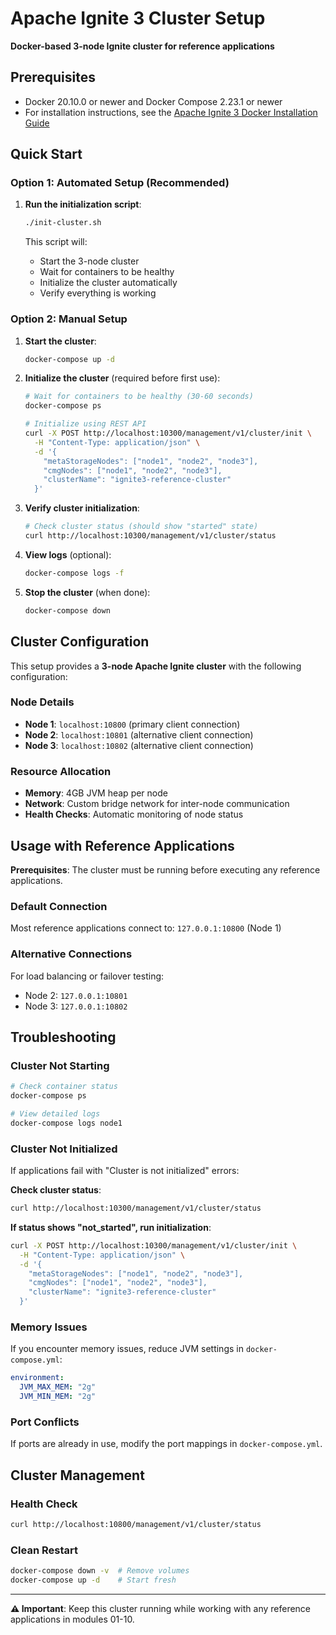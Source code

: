 # Apache Ignite 3 Cluster Setup

**Docker-based 3-node Ignite cluster for reference applications**

## Prerequisites

- Docker 20.10.0 or newer and Docker Compose 2.23.1 or newer
- For installation instructions, see the [Apache Ignite 3 Docker Installation Guide](https://ignite.apache.org/docs/ignite3/latest/installation/installing-using-docker)

## Quick Start

### Option 1: Automated Setup (Recommended)

1. **Run the initialization script**:
   ```bash
   ./init-cluster.sh
   ```

   This script will:
   - Start the 3-node cluster
   - Wait for containers to be healthy
   - Initialize the cluster automatically
   - Verify everything is working

### Option 2: Manual Setup

1. **Start the cluster**:
   ```bash
   docker-compose up -d
   ```

2. **Initialize the cluster** (required before first use):
   ```bash
   # Wait for containers to be healthy (30-60 seconds)
   docker-compose ps
   
   # Initialize using REST API
   curl -X POST http://localhost:10300/management/v1/cluster/init \
     -H "Content-Type: application/json" \
     -d '{
       "metaStorageNodes": ["node1", "node2", "node3"],
       "cmgNodes": ["node1", "node2", "node3"],
       "clusterName": "ignite3-reference-cluster"
     }'
   ```

3. **Verify cluster initialization**:
   ```bash
   # Check cluster status (should show "started" state)
   curl http://localhost:10300/management/v1/cluster/status
   ```

4. **View logs** (optional):
   ```bash
   docker-compose logs -f
   ```

5. **Stop the cluster** (when done):
   ```bash
   docker-compose down
   ```

## Cluster Configuration

This setup provides a **3-node Apache Ignite cluster** with the following configuration:

### Node Details
- **Node 1**: `localhost:10800` (primary client connection)
- **Node 2**: `localhost:10801` (alternative client connection)  
- **Node 3**: `localhost:10802` (alternative client connection)

### Resource Allocation
- **Memory**: 4GB JVM heap per node
- **Network**: Custom bridge network for inter-node communication
- **Health Checks**: Automatic monitoring of node status

## Usage with Reference Applications

**Prerequisites**: The cluster must be running before executing any reference applications.

### Default Connection
Most reference applications connect to: `127.0.0.1:10800` (Node 1)

### Alternative Connections
For load balancing or failover testing:
- Node 2: `127.0.0.1:10801`
- Node 3: `127.0.0.1:10802`

## Troubleshooting

### Cluster Not Starting
```bash
# Check container status
docker-compose ps

# View detailed logs
docker-compose logs node1
```

### Cluster Not Initialized
If applications fail with "Cluster is not initialized" errors:

**Check cluster status**:
```bash
curl http://localhost:10300/management/v1/cluster/status
```

**If status shows "not_started", run initialization**:
```bash
curl -X POST http://localhost:10300/management/v1/cluster/init \
  -H "Content-Type: application/json" \
  -d '{
    "metaStorageNodes": ["node1", "node2", "node3"],
    "cmgNodes": ["node1", "node2", "node3"], 
    "clusterName": "ignite3-reference-cluster"
  }'
```

### Memory Issues
If you encounter memory issues, reduce JVM settings in `docker-compose.yml`:
```yaml
environment:
  JVM_MAX_MEM: "2g"
  JVM_MIN_MEM: "2g"
```

### Port Conflicts
If ports are already in use, modify the port mappings in `docker-compose.yml`.

## Cluster Management

### Health Check
```bash
curl http://localhost:10800/management/v1/cluster/status
```

### Clean Restart
```bash
docker-compose down -v  # Remove volumes
docker-compose up -d    # Start fresh
```

---

**⚠️ Important**: Keep this cluster running while working with any reference applications in modules 01-10.